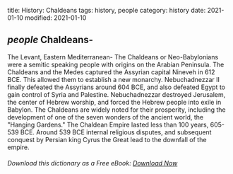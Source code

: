 title: History: Chaldeans
tags: history, people
category: history
date: 2021-01-10
modified: 2021-01-10

## _people_ Chaldeans-
The Levant, Eastern Mediterranean-
The Chaldeans or
Neo-Babylonians were a semitic speaking people with origins on the
Arabian Peninsula. The Chaldeans and the Medes captured the Assyrian
capital Nineveh in 612 BCE. This allowed them to establish a
new monarchy. Nebuchadnezzar
 II finally defeated the Assyrians around
 604 BCE,
 and also defeated Egypt to gain control of Syria and
Palestine. Nebuchadnezzar
 destroyed Jerusalem, the center of Hebrew
worship, and forced the Hebrew people into exile in Babylon. The
Chaldeans are widely noted for their prosperity, including the
development of one of the seven wonders of the ancient world, the
"Hanging Gardens." The Chaldean Empire lasted less than 100 years,
 605-
539 BCE.
 Around 539 BCE
 internal religious
disputes, and subsequent conquest by Persian king Cyrus the Great
 lead
to the downfall of the empire.


###### Download *this* dictionary as a Free eBook: [Download Now]({static}static/SerfHistoryDictionary.pdf)

